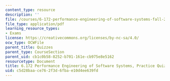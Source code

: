 ```yaml
---
content_type: resource
description: ''
file: /courses/6-172-performance-engineering-of-software-systems-fall-2018/c5d28baace762f3d6fbae10d4ee639fd_MIT6_172F18_practicequiz4answers.pdf
file_type: application/pdf
learning_resource_types:
- Exams
license: https://creativecommons.org/licenses/by-nc-sa/4.0/
ocw_type: OCWFile
parent_title: Quizzes
parent_type: CourseSection
parent_uid: cb1c0b58-8252-b701-161e-cb975e8e5162
resourcetype: Document
title: 6.172 Performance Engineering of Software Systems, Practice Quiz 4 Solutions
uid: c5d28baa-ce76-2f3d-6fba-e10d4ee639fd
---
```

